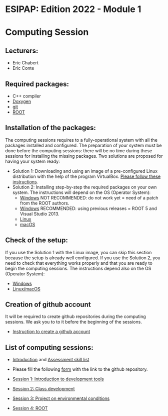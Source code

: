 # ESIPAP: Edition 2022 - Module 1
#   Computing Session


## Lecturers:
  - Eric Chabert
  - Eric Conte


## Required packages:
  - C++ compiler
  - [Doxygen](https://www.doxygen.nl/index.html)
  - [git](https://github.com/)
  - [ROOT](https://root.cern.ch/)


## Installation of the packages:
 
The computing sessions requires to a fully-operational system with all the packages installed and configured. The preparation of your system must be done before the computing sessions: there will be no time during these sessions for installing the missing packages.
Two solutions are proposed for having your system ready:

  - Solution 1: Downloading and using an image of a pre-configured Linux distribution with the help of the program VirtualBox. [Please follow these instructions](doc/install/VirtualBox.md).
  - Solution 2: Installing step-by-step the required packages on your own system. The instructions will depend on the OS (Operator System): 
    - [Windows](doc/install/Windows.md) NOT RECOMMENDED: do not work yet = need of a patch from the ROOT authors.
    - [Windows](doc/install/Windows2.md) RECOMMENDED: using previous releases = ROOT 5 and Visual Studio 2013.
    - [Linux](doc/install/Linux.md)
    - [macOS](doc/install/macOS.md)

## Check of the setup:
 
If you use the Solution 1 with the Linux image,  you can skip this section because the setup is already well configured. If you use the Solution 2, you need to check that everything works properly and that you are ready to begin the computing sessions. The instructions depend also on the OS (Operator System):
  - [Windows](doc/check/Windows.md)
  - [Linux/macOS](doc/check/Linux.md)
	
## Creation of github account

It will be required to create github repositories during the computing sessions.
We ask you to to it before the beginning of the sessions.
  - [Instruction to create a github account](doc/git/GitAccount.md)

## List of computing sessions:
  - [Introduction](sessions/Introduction.pdf) and [Assessment skill list](sessions/assessment_skill_list.pdf)
  - Please fill the following [form](https://docs.google.com/spreadsheets/d/1ssG-T0dRIWDaClu9eo8neTFC3U66KB6rsW3GBtfAtyE/edit?usp=sharing) with the link to the github repository.
  
  
  - [Session 1: Introduction to development tools](sessions/Session1.md)
  - [Session 2: Class development](sessions/Session2.md)
  - [Session 3: Project on environmental conditions](Session3.md)
  - [Session 4: ROOT](sessions/Session4.md)


